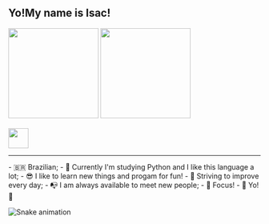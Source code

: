 <h2>Yo!My name is Isac!</h2>
<div>
  <img height="180cm" src="https://github-readme-stats.vercel.app/api?username=rasquirrel&theme=city_lights&show_icons=true"/>
  <img height="180cm" src="https://github-readme-stats.vercel.app/api/top-langs/?username=rasquirrel&layout=compact&theme=city_lights"/>
</div>
<div style="display: inline_block"><br>
   <img align="center" height="40px" src="https://cdn.jsdelivr.net/gh/devicons/devicon/icons/python/python-original.svg" />
</div>
<hr>

<div>
- 🇧🇷 Brazilian;
- 🐍 Currently I'm studying Python and I like this language a lot;
- 😎 I like to learn new things and progam for fun!
- 🍂 Striving to improve every day;
- 📭 I am always available to meet new people;
- 🌠 Focus!
- 🐧 Yo!👋
</div>

![Snake animation](https://github.com/Rasquirrel/Rasquirrel/blob/output/github-contribution-grid-snake.svg)



<!---
- 👋 Hi, I’m @Rasquirrel, I'm 15, I'm studying JavaScript, I like to learn new things and program for fun!
- 🍂 My current operating system is Pop OS!
- 📭 If you want talk with me, send a e-mail to jose-0A4@protonmail.com, I am always available to meet new people.
- 🐧 Sup!
 --->


<!---
PurplleHaze/PurplleHaze is a ✨ special ✨ repository because its `README.md` (this file) appears on your GitHub profile.
You can click the Preview link to take a look at your changes.
--->
